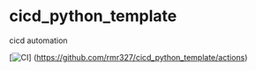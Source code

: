 # cicd_python_template
cicd automation

[![CI](https://github.com/rmr327/cicd_python_template/actions/workflows/PythonCiCd/badge.svg)] (https://github.com/rmr327/cicd_python_template/actions)
